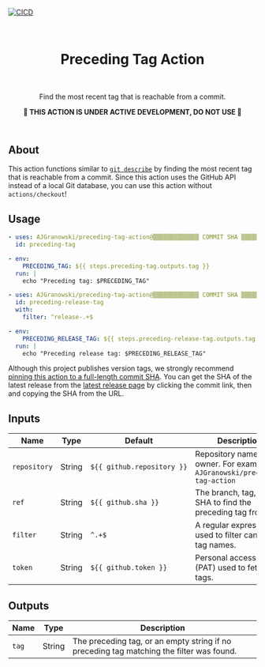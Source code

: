 [![CICD][cicd-badge]][cicd-link]

<header align="center">
    <h1 align="center">Preceding Tag Action</h1>
    <p align="center">Find the most recent tag that is reachable from a commit.</p>
    <p align="center"><b>🚧 THIS ACTION IS UNDER ACTIVE DEVELOPMENT, DO NOT USE 🚧</b></p>
</header>

## About
This action functions similar to [`git describe`][git-describe-link] by finding the most recent tag that is reachable from a commit. Since this action uses the GitHub API instead of a local Git database, you can use this action without `actions/checkout`!

## Usage
```yml
- uses: AJGranowski/preceding-tag-action@▒▒▒▒▒▒▒▒▒▒▒▒▒ COMMIT SHA ▒▒▒▒▒▒▒▒▒▒▒▒▒▒▒ # vX.Y.Z
  id: preceding-tag

- env:
    PRECEDING_TAG: ${{ steps.preceding-tag.outputs.tag }}
  run: |
    echo "Preceding tag: $PRECEDING_TAG"
```

```yml
- uses: AJGranowski/preceding-tag-action@▒▒▒▒▒▒▒▒▒▒▒▒▒ COMMIT SHA ▒▒▒▒▒▒▒▒▒▒▒▒▒▒▒ # vX.Y.Z
  id: preceding-release-tag
  with:
    filter: ^release-.+$

- env:
    PRECEDING_RELEASE_TAG: ${{ steps.preceding-release-tag.outputs.tag }}
  run: |
    echo "Preceding release tag: $PRECEDING_RELEASE_TAG"
```


Although this project publishes version tags, we strongly recommend [pinning this action to a full-length commit SHA][security-sha-pinning-link]. You can get the SHA of the latest release from the [latest release page][latest-release-link] by clicking the commit link, then and copying the SHA from the URL.

## Inputs
| Name         | Type   | Default                    | Description                                                                 |
|--------------|--------|----------------------------|-----------------------------------------------------------------------------|
| `repository` | String | `${{ github.repository }}` | Repository name with owner. For example, `AJGranowski/preceding-tag-action` |
| `ref`        | String | `${{ github.sha }}`        | The branch, tag, or SHA to find the preceding tag from.                     |
| `filter`     | String | `^.+$`                     | A regular expression used to filter candidate tag names.                    |
| `token`      | String | `${{ github.token }}`      | Personal access token (PAT) used to fetch the tags.                         |

## Outputs
| Name  | Type   | Description  |
|-------|--------|------------------------------------------------------------------------------------------|
| `tag` | String | The preceding tag, or an empty string if no preceding tag matching the filter was found. |

[cicd-badge]: https://github.com/AJGranowski/preceding-tag-action/actions/workflows/cicd.yml/badge.svg?branch=main
[cicd-link]: https://github.com/AJGranowski/preceding-tag-action/actions/workflows/cicd.yml
[git-describe-link]: https://git-scm.com/docs/git-describe
[latest-release-link]: https://github.com/AJGranowski/preceding-tag-action/releases/latest
[security-sha-pinning-link]: https://docs.github.com/en/actions/reference/security/secure-use#using-third-party-actions

